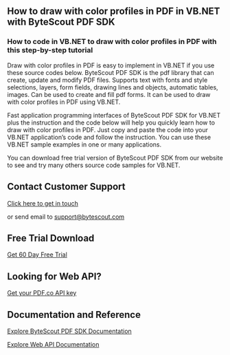 ## How to draw with color profiles in PDF in VB.NET with ByteScout PDF SDK

### How to code in VB.NET to draw with color profiles in PDF with this step-by-step tutorial

Draw with color profiles in PDF is easy to implement in VB.NET if you use these source codes below. ByteScout PDF SDK is the pdf library that can create, update and modify PDF files. Supports text with fonts and style selections, layers, form fields, drawing lines and objects, automatic tables, images. Can be used to create and fill pdf forms. It can be used to draw with color profiles in PDF using VB.NET.

Fast application programming interfaces of ByteScout PDF SDK for VB.NET plus the instruction and the code below will help you quickly learn how to draw with color profiles in PDF. Just copy and paste the code into your VB.NET application’s code and follow the instruction. You can use these VB.NET sample examples in one or many applications.

You can download free trial version of ByteScout PDF SDK from our website to see and try many others source code samples for VB.NET.

## Contact Customer Support

[Click here to get in touch](https://bytescout.zendesk.com/hc/en-us/requests/new?subject=ByteScout%20PDF%20SDK%20Question)

or send email to [support@bytescout.com](mailto:support@bytescout.com?subject=ByteScout%20PDF%20SDK%20Question) 

## Free Trial Download

[Get 60 Day Free Trial](https://bytescout.com/download/web-installer?utm_source=github-readme)

## Looking for Web API? 

[Get your PDF.co API key](https://pdf.co/documentation/api?utm_source=github-readme)

## Documentation and Reference

[Explore ByteScout PDF SDK Documentation](https://bytescout.com/documentation/index.html?utm_source=github-readme)

[Explore Web API Documentation](https://pdf.co/documentation/api?utm_source=github-readme)